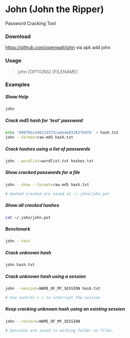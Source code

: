 # John (John the Ripper)
Password Cracking Tool

### Download
https://github.com/openwall/john via apk add john

### Usage  
> john [OPTIONS] [FILENAME]
  
### Examples   
##### Show Help
```bash
john
```

##### Crack md5 hash for 'test' password
```bash
echo '098f6bcd4621d373cade4e832627b4f6' > hash.txt
john --format=raw-md5 hash.txt
```

##### Crack hashes using a list of passwords 
```bash
john --wordlist=wordlist.txt hashes.txt
```

##### Show cracked passwords for a file 
```bash
john --show --format=raw-md5 hash.txt 

# Hashed cracked are saved at ~/.john/john.pot
```

##### Show all cracked hashes
```bash
cat ~/.john/john.pot
```

##### Benchmark
```bash
john --test
```

##### Crack unknown hash
```bash
john hash.txt
```

##### Crack unknown hash using a session
```bash
john --session=NAME_OF_MY_SESSION hash.txt

# Use control + c to interrupt the session
```

##### Keep cracking unknown hash using an existing session
```bash
john --restore=NAME_OF_MY_SESSION

# Sessions are saved in working folder as files.
```

